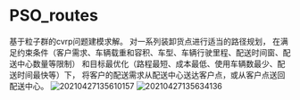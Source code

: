 # PSO_routes
基于粒子群的cvrp问题建模求解。
对一系列装卸货点进行适当的路径规划，
在满足约束条件（客户需求、车辆载重和容积、车型、车辆行驶里程、配送时间窗、配送中心数量等限制）
和目标最优化（路程最短、成本最低、使用车辆数最少、配送时间最快等）下，
将客户的配送需求从配送中心送达客户点，或从客户点送回配送中心。
![20210427135610157](https://user-images.githubusercontent.com/112362703/190364734-c918e35d-383d-4163-85b6-24d1d7e55bfa.jpg)
![20210427135634136](https://user-images.githubusercontent.com/112362703/190364754-d584f907-510f-4a6f-8e17-074e8faa495f.jpg)
